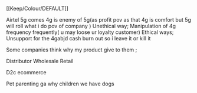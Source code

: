 [[Keep/Colour/DEFAULT]] 

Airtel 5g comes
4g is enemy of 5g(as profit pov as that 4g is comfort but 5g will roll what i do pov of company )
Unethical way;
Manipulation of 4g frequency frequently( u may loose ur loyalty customer)
Ethical ways;
Unsupport for the 4gabjd cash burn out so i leave it or kill it 

Some companies think why my product give to them ;

Distributor
Wholesale
Retail

D2c ecommerce 

Pet parenting ga why children we have dogs


